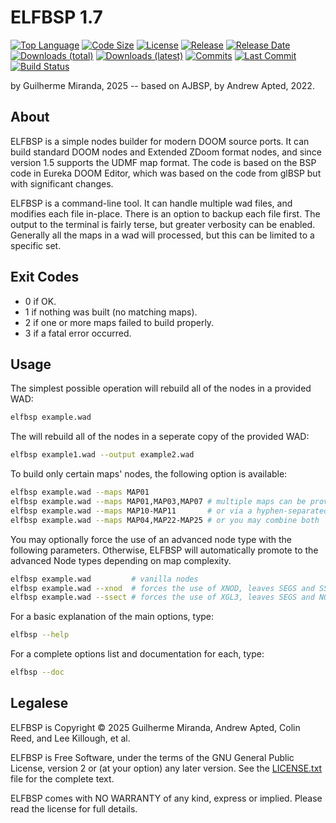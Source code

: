 
ELFBSP 1.7
==========

[![Top Language](https://img.shields.io/github/languages/top/elf-alchemist/elfbsp.svg)](https://github.com/elf-alchemist/elfbsp)
[![Code Size](https://img.shields.io/github/languages/code-size/elf-alchemist/elfbsp.svg)](https://github.com/elf-alchemist/elfbsp)
[![License](https://img.shields.io/github/license/elf-alchemist/elfbsp.svg?logo=gnu)](https://github.com/elf-alchemist/elfbsp/blob/master/LICENSE.txt)
[![Release](https://img.shields.io/github/release/elf-alchemist/elfbsp.svg)](https://github.com/elf-alchemist/elfbsp/releases/latest)
[![Release Date](https://img.shields.io/github/release-date/elf-alchemist/elfbsp.svg)](https://github.com/elf-alchemist/elfbsp/releases/latest)
[![Downloads (total)](https://img.shields.io/github/downloads/elf-alchemist/elfbsp/total)](https://github.com/elf-alchemist/elfbsp/releases/latest)
[![Downloads (latest)](https://img.shields.io/github/downloads/elf-alchemist/elfbsp/latest/total.svg)](https://github.com/elf-alchemist/elfbsp/releases/latest)
[![Commits](https://img.shields.io/github/commits-since/elf-alchemist/elfbsp/latest.svg)](https://github.com/elf-alchemist/elfbsp/commits/master)
[![Last Commit](https://img.shields.io/github/last-commit/elf-alchemist/elfbsp.svg)](https://github.com/elf-alchemist/elfbsp/commits/master)
[![Build Status](https://github.com/elf-alchemist/elfbsp/actions/workflows/main.yml/badge.svg)](https://github.com/elf-alchemist/elfbsp/actions/workflows/main.yml)

by Guilherme Miranda, 2025 -- based on AJBSP, by Andrew Apted, 2022.

About
-----

ELFBSP is a simple nodes builder for modern DOOM source ports.
It can build standard DOOM nodes and Extended ZDoom format nodes,
and since version 1.5 supports the UDMF map format.  The code is
based on the BSP code in Eureka DOOM Editor, which was based on the
code from glBSP but with significant changes.

ELFBSP is a command-line tool.  It can handle multiple wad files,
and modifies each file in-place.  There is an option to backup each
file first.  The output to the terminal is fairly terse, but greater
verbosity can be enabled.  Generally all the maps in a wad will
processed, but this can be limited to a specific set.


Exit Codes
----------

- 0 if OK.
- 1 if nothing was built (no matching maps).
- 2 if one or more maps failed to build properly.
- 3 if a fatal error occurred.


Usage
-----

The simplest possible operation will rebuild all of the nodes in a provided WAD:
```bash
elfbsp example.wad
```

The will rebuild all of the nodes in a seperate copy of the provided WAD:
```bash
elfbsp example1.wad --output example2.wad
```

To build only certain maps' nodes, the following option is available:
```bash
elfbsp example.wad --maps MAP01
elfbsp example.wad --maps MAP01,MAP03,MAP07 # multiple maps can be provided via comma-separation
elfbsp example.wad --maps MAP10-MAP11       # or via a hyphen-separated range
elfbsp example.wad --maps MAP04,MAP22-MAP25 # or you may combine both
```

You may optionally force the use of an advanced node type with the following parameters.
Otherwise, ELFBSP will automatically promote to the advanced Node types depending on map complexity.
```bash
elfbsp example.wad         # vanilla nodes
elfbsp example.wad --xnod  # forces the use of XNOD, leaves SEGS and SSECTORS empty, using only the NODES lump
elfbsp example.wad --ssect # forces the use of XGL3, leaves SEGS and NODES empty, using only the SSECTORS lump
```

For a basic explanation of the main options, type:
```bash
elfbsp --help
```

For a complete options list and documentation for each, type:
```bash
elfbsp --doc
```


Legalese
--------

ELFBSP is Copyright &copy; 2025 Guilherme Miranda, Andrew Apted,
Colin Reed, and Lee Killough, et al.

ELFBSP is Free Software, under the terms of the GNU General Public
License, version 2 or (at your option) any later version.
See the [LICENSE.txt](LICENSE.txt) file for the complete text.

ELFBSP comes with NO WARRANTY of any kind, express or implied.
Please read the license for full details.
